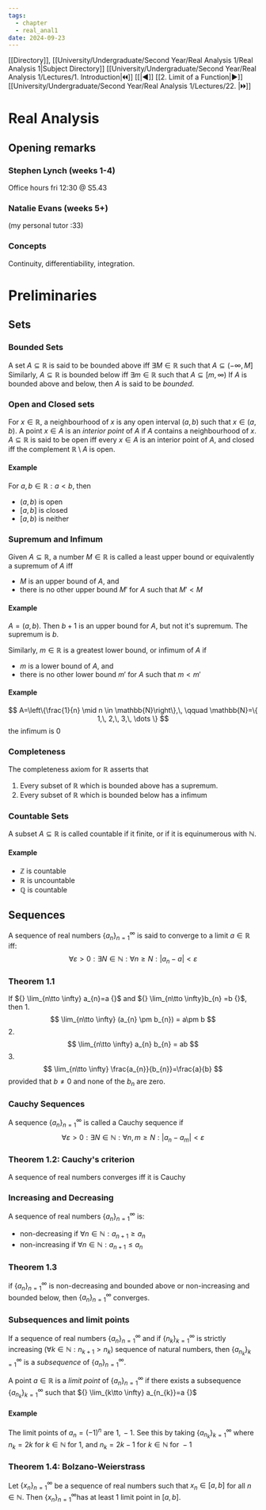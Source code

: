 ```yaml
---
tags:
  - chapter
  - real_anal1
date: 2024-09-23
---
```

[[Directory]], [[University/Undergraduate/Second Year/Real Analysis 1/Real Analysis 1|Subject Directory]]
[[University/Undergraduate/Second Year/Real Analysis 1/Lectures/1. Introduction|🞀🞀]] [[|◀]] [[2. Limit of a Function|▶]] [[University/Undergraduate/Second Year/Real Analysis 1/Lectures/22. |🞂🞂]]
# Real Analysis
## Opening remarks
### Stephen Lynch (weeks 1-4)
Office hours fri 12:30 @ S5.43
### Natalie Evans (weeks 5+)
(my personal tutor :33)
### Concepts
Continuity, differentiability, integration.


# Preliminaries
## Sets
### Bounded Sets
A set ${} A \subseteq \mathbb{R} {}$ is said to be bounded above iff ${} \exists M \in\mathbb{R} {}$ such that ${} A \subseteq (-\infty,\,M] {}$
Similarly, ${} A \subseteq \mathbb{R} {}$ is bounded below iff ${} \exists m \in \mathbb{R} {} {}$ such that ${} A \subseteq [m,\,\infty) {}$
If ${} A {}$ is bounded above and below, then $A {}$ is said to be *bounded*.
### Open and Closed sets
For ${} x \in\mathbb{R} {}$, a neighbourhood of ${} x {} {}$ is any open interval ${} (a,\,b) {}$ such that ${} x \in (a,\,b) {}$.
A point ${} x \in A {}$ is an *interior point* of $A {}$ if $A {}$ contains a neighbourhood of ${} x {}$.
${} A \subseteq \mathbb{R} {}$ is said to be open iff every ${} x \in A {}$ is an interior point of $A {}$, and closed iff the complement ${} \mathbb{R}\setminus A {}$ is open.
#### Example
For ${} a,\, b \in \mathbb{R}:a<b {}$, then 
- ${} (a,\,b) {}$ is open
- ${} [a,\,b] {}$ is closed
- ${} [a,\,b) {}$ is neither
### Supremum and Infimum
Given ${} A \subseteq \mathbb{R} {}$, a number ${} M \in\mathbb{R} {}$ is called a least upper bound or equivalently a supremum of $A {}$ iff 
- $M {}$ is an upper bound of $A {}$, and
- there is no other upper bound ${} M' {}$ for $A {}$ such that ${} M' < M {}$
#### Example
${} A=(a,\,b) {}$. Then ${} b+1 {}$ is an upper bound for $A {}$, but not it's supremum. The supremum is $b {}$.

Similarly, ${} m \in\mathbb{R} {}$ is a greatest lower bound, or infimum of $A {}$ if
- $m {}$ is a lower bound of ${} A {}$, and
- there is no other lower bound ${} m' {}$ for $A {}$ such that ${} m<m' {}$
#### Example
$$
A=\left\{\frac{1}{n} \mid n \in \mathbb{N}\right\},\, \qquad \mathbb{N}=\{ 1,\, 2,\, 3,\, \dots \}
$$
the infimum is 0
### Completeness
The completeness axiom for $\mathbb{R} {}$ asserts that
1. Every subset of ${} \mathbb{R} {}$ which is bounded above has a supremum. 
2. Every subset of $\mathbb{R} {}$ which is bounded below has a infimum
### Countable Sets
A subset ${} A \subseteq \mathbb{R} {}$ is called countable if it finite, or if it is equinumerous with ${} \mathbb{N} {}$.
#### Example
- $\mathbb{Z} {}$ is countable
- $\mathbb{R} {}$ is uncountable
- $\mathbb{Q} {}$ is countable
## Sequences
A sequence of real numbers ${} \{ a_{n} \}_{n=1}^{\infty} {}$ is said to converge to a limit ${} a \in\mathbb{R} {}$ iff:
$$
\forall  \varepsilon >0:\exists  N \in \mathbb{N}:\forall  n\geq N :|a_{n}-a| <\varepsilon
$$
### Theorem 1.1
If ${} \lim_{n\tto \infty} a_{n}=a {}$ and ${} \lim_{n\tto \infty}b_{n} =b {}$, then
1. 
$$
\lim_{n\tto \infty} (a_{n} \pm b_{n}) = a\pm b
$$
2. 
$$
\lim_{n\tto \infty} a_{n} b_{n} = ab
$$
3. 
$$
\lim_{n\tto \infty} \frac{a_{n}}{b_{n}}=\frac{a}{b}
$$
provided that ${} b\neq 0 {}$ and none of the ${} b_{n} {}$ are zero.
### Cauchy Sequences
A sequence ${} \{ a_{n} \}_{n=1}^{\infty} {}$ is called a Cauchy sequence if
$$
\forall  \varepsilon >0: \exists  N \in \mathbb{N} :\forall n,\, m \geq N:\left| a_{n}-a_{m} \right| < \varepsilon
$$
### Theorem 1.2: Cauchy's criterion
A sequence of real numbers converges iff it is Cauchy
### Increasing and Decreasing
A sequence of real numbers ${} \{ a_{n} \}_{n=1}^{\infty} {}$ is:
- non-decreasing if ${} \forall n \in\mathbb{N}:a_{n+1}\geq a_{n} {}$
- non-increasing if ${} \forall n \in\mathbb{N} : a_{n+1} \leq a_{n} {}$
### Theorem 1.3
if ${} \{ a_{n} \}_{n=1}^{\infty} {}$ is non-decreasing and bounded above or non-increasing and bounded below, then ${} \{ a_{n} \}_{n=1}^{\infty} {}$ converges.
### Subsequences and limit points
If a sequence of real numbers ${} \{ a_{n} \}_{n=1}^{\infty} {}$ and if ${} \{ n_{k} \}_{k=1}^{\infty} {}$ is strictly increasing (${} \forall k \in\mathbb{N}:n_{k+1 }>n_{k} {}$) sequence of natural numbers, then ${} \{ a_{n_{k}} \}_{k=1}^{\infty} {}$ is a *subsequence* of ${} \{ a_{n} \}_{n=1}^{\infty} {}$.

A point ${} a \in\mathbb{R} {}$ is a *limit point* of ${} \{ a_{n} \}_{n=1}^{\infty} {}$ if there exists a subsequence ${} \{ a_{n_{k}} \}_{k=1}^{\infty} {}$ such that ${} \lim_{k\tto \infty} a_{n_{k}}=a {}$
#### Example
The limit points of ${} a_{n}=(-1)^{n} {}$ are ${} 1,\,-1 {}$. See this by taking ${} \{ a_{n_{k}} \}_{k=1}^{\infty} {}$ where ${} n_{k}=2k {}$ for ${} k \in\mathbb{N} {}$ for $1 {}$, and ${} n_{k}=2k-1 {}$ for ${} k \in\mathbb{N} {}$ for ${} -1 {}$
### Theorem 1.4: Bolzano-Weierstrass
Let ${} \{ x_{n} \}_{n=1}^{\infty} {}$ be a sequence of real numbers such that ${} x_{n} \in [a,\,b] {}$ for all ${} n \in\mathbb{N} {}$. Then ${} \{ x_{n} \}_{n=1}^{\infty} {}$has at least 1 limit point in ${} [a,\,b] {}$.
